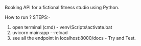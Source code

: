Booking API for a fictional fitness studio using Python.

How to run ?
STEPS:- 
 1. open terminal (cmd) - venv\Scripts\activate.bat
 2. uvicorn main:app --reload
 3. see all the endpoint in localhost:8000/docs - Try and Test.
